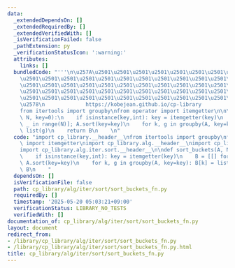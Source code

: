 ```yaml
---
data:
  _extendedDependsOn: []
  _extendedRequiredBy: []
  _extendedVerifiedWith: []
  _isVerificationFailed: false
  _pathExtension: py
  _verificationStatusIcon: ':warning:'
  attributes:
    links: []
  bundledCode: "'''\n\u257A\u2501\u2501\u2501\u2501\u2501\u2501\u2501\u2501\u2501\u2501\
    \u2501\u2501\u2501\u2501\u2501\u2501\u2501\u2501\u2501\u2501\u2501\u2501\u2501\
    \u2501\u2501\u2501\u2501\u2501\u2501\u2501\u2501\u2501\u2501\u2501\u2501\u2501\
    \u2501\u2501\u2501\u2501\u2501\u2501\u2501\u2501\u2501\u2501\u2501\u2501\u2501\
    \u2501\u2501\u2501\u2501\u2501\u2501\u2501\u2501\u2501\u2501\u2501\u2501\u2501\
    \u2578\n             https://kobejean.github.io/cp-library               \n'''\n\
    from itertools import groupby\nfrom operator import itemgetter\n\n\n\n\ndef sort_buckets(A,\
    \ N, key=0):\n    if isinstance(key,int): key = itemgetter(key)\n    B = [[] for\
    \ _ in range(N)]; A.sort(key=key)\n    for k, g in groupby(A, key=key): B[k] =\
    \ list(g)\n    return B\n    \n"
  code: "import cp_library.__header__\nfrom itertools import groupby\nfrom operator\
    \ import itemgetter\nimport cp_library.alg.__header__\nimport cp_library.alg.iter.__header__\n\
    import cp_library.alg.iter.sort.__header__\n\ndef sort_buckets(A, N, key=0):\n\
    \    if isinstance(key,int): key = itemgetter(key)\n    B = [[] for _ in range(N)];\
    \ A.sort(key=key)\n    for k, g in groupby(A, key=key): B[k] = list(g)\n    return\
    \ B\n    "
  dependsOn: []
  isVerificationFile: false
  path: cp_library/alg/iter/sort/sort_buckets_fn.py
  requiredBy: []
  timestamp: '2025-05-20 05:03:21+09:00'
  verificationStatus: LIBRARY_NO_TESTS
  verifiedWith: []
documentation_of: cp_library/alg/iter/sort/sort_buckets_fn.py
layout: document
redirect_from:
- /library/cp_library/alg/iter/sort/sort_buckets_fn.py
- /library/cp_library/alg/iter/sort/sort_buckets_fn.py.html
title: cp_library/alg/iter/sort/sort_buckets_fn.py
---
```

